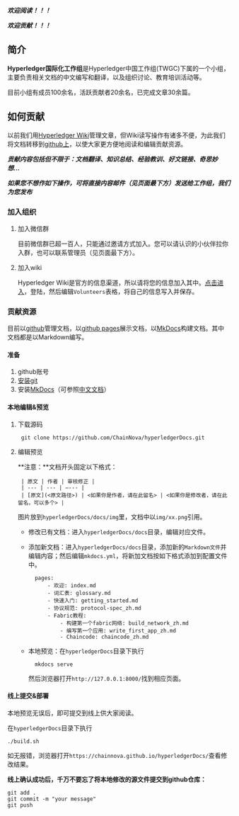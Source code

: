 ***欢迎阅读！！！***


***欢迎贡献！！！***

## 简介

**Hyperledger国际化工作组**是Hyperledger中国工作组(TWGC)下属的一个小组，主要负责相关文档的中文编写和翻译，以及组织讨论、教育培训活动等。

目前小组有成员100余名，活跃贡献者20余名，已完成文章30余篇。

## 如何贡献

以前我们用[Hyperledger Wiki](https://wiki.hyperledger.org/groups/twgc/team_ie)管理文章，但Wiki读写操作有诸多不便，为此我们将文档转移到[github上](https://github.com/ChainNova/hyperledgerDocs)，以使大家更方便地阅读和编辑贡献资源。

***贡献内容包括但不限于：文档翻译、知识总结、经验教训、好文链接、奇思妙想...***

***如果您不想作如下操作，可将直接内容邮件（见页面最下方）发送给工作组，我们为您发布***

### 加入组织

1. 加入微信群

    目前微信群已超一百人，只能通过邀请方式加入。您可以请认识的小伙伴拉你入群，也可以联系管理员（见页面最下方）。

2. 加入wiki

    Hyperledger Wiki是官方的信息渠道，所以请将您的信息加入其中。[点击进入](https://wiki.hyperledger.org/groups/twgc/team_ie)，登陆，然后编辑`Volunteers`表格，将自己的信息写入并保存。

### 贡献资源

目前以[github](https://github.com)管理文档，以[github pages](https://pages.github.com/)展示文档，以[MkDocs](http://www.mkdocs.org/)构建文档。其中文档都是以Markdown编写。

#### 准备

1. github账号
2. [安装git](https://git-scm.com/book/zh/v1/%E8%B5%B7%E6%AD%A5-%E5%AE%89%E8%A3%85-Git)
3. 安装[MkDocs](http://www.mkdocs.org/)（可参照[中文文档](http://markdown-docs-zh.readthedocs.io/zh_CN/latest/)）

#### 本地编辑&预览

1. 下载源码

        git clone https://github.com/ChainNova/hyperledgerDocs.git

2. 编辑预览

    **注意：**文档开头固定以下格式：


        | 原文 | 作者 | 审核修正 |
        | --- | --- | —--- |
        | [原文](<原文路径>) | <如果你是作者，请在此留名> | <如果你是修改者，请在此留名，可以多个> |
    
    图片放到`hyperledgerDocs/docs/img`里，文档中以`img/xx.png`引用。

    * 修改已有文档：进入`hyperledgerDocs/docs`目录，编辑对应文件。

    * 添加新文档：进入`hyperledgerDocs/docs`目录，添加新的`Markdown文件`并编辑内容；然后编辑`mkdocs.yml`，将新加文档按如下格式添加到配置文件中。

            pages:
                - 欢迎: index.md
                - 词汇表: glossary.md
                - 快速入门: getting_started.md
                - 协议规范: protocol-spec_zh.md
                - Fabric教程:
                    - 构建第一个fabric网络: build_network_zh.md
                    - 编写第一个应用: write_first_app_zh.md
                    - Chaincode: chaincode_zh.md
    
    * 本地预览：在`hyperledgerDocs`目录下执行
    
            mkdocs serve
        
        然后浏览器打开`http://127.0.0.1:8000/`找到相应页面。

#### 线上提交&部署

本地预览无误后，即可提交到线上供大家阅读。

在`hyperledgerDocs`目录下执行
    
    ./build.sh

如无报错，浏览器打开`https://chainnova.github.io/hyperledgerDocs/`查看修改结果。

**线上确认成功后，千万不要忘了将本地修改的源文件提交到github仓库：**

    git add .
    git commit -m "your message"
    git push